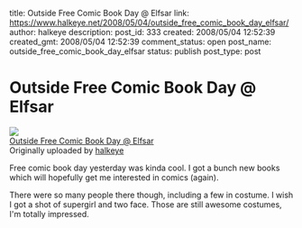 title: Outside Free Comic Book Day @ Elfsar
link: https://www.halkeye.net/2008/05/04/outside_free_comic_book_day_elfsar/
author: halkeye
description: 
post_id: 333
created: 2008/05/04 12:52:39
created_gmt: 2008/05/04 12:52:39
comment_status: open
post_name: outside_free_comic_book_day_elfsar
status: publish
post_type: post

# Outside Free Comic Book Day @ Elfsar

![](http://farm3.static.flickr.com/2184/2462993639_ff05c2548e_m.jpg)   
[Outside Free Comic Book Day @ Elfsar](http://www.flickr.com/photos/halkeye/2462993639/)   
Originally uploaded by [halkeye](http://www.flickr.com/people/halkeye/)

Free comic book day yesterday was kinda cool. I got a bunch new books which will hopefully get me interested in comics (again).   
  
There were so many people there though, including a few in costume. I wish I got a shot of supergirl and two face. Those are still awesome costumes, I'm totally impressed.